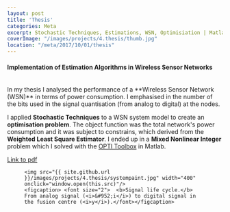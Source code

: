 ```yaml
---
layout: post
title: 'Thesis'
categories: Meta
excerpt: Stochastic Techniques, Estimations, WSN, Optimisiation | Matlab, LaTex
coverImage: "/images/projects/4.thesis/thumb.jpg"
location: "/meta/2017/10/01/thesis"
---
```



#### Implementation of Estimation Algorithms in Wireless Sensor Networks
 
<br />
In my thesis I analysed the performance of a **Wireless Sensor Network (WSN)** in terms of power consumption. 
I emphasised in the number of the bits used in the signal quantisation (from analog to digital) at the nodes.

I applied **Stochastic Techniques** to a WSN system model to create an **optimisation problem**.
The object function was the total network's power consumption and it was subject to constrains, which derived from the **Weighted Least Square Estimator**.
I ended up in a **Mixed Nonlinear Integer** problem which I solved with the [OPTI Toolbox](https://www.inverseproblem.co.nz/OPTI/) in Matlab.


[Link to pdf](https://www.e-ce.uth.gr/wp-content/uploads/formidable/%CE%A0%CE%B1%CF%85%CE%BB%CE%AF%CE%B4%CE%B7%CF%82_%CE%A7%CE%B1%CF%81%CE%AF%CE%BB%CE%B1%CE%BF%CF%82.pdf)



<figure>
	
	<img src="{{ site.github.url }}/images/projects/4.thesis/systempaint.jpg" width="400" onclick="window.open(this.src)"/>
	<figcaption> <font size="2">  <b>Signal life cycle.</b> From analog signal (<i>&#952;i</i>) to digital signal in the fusion centre (<i>y</i>).</font></figcaption>
	
</figure>






